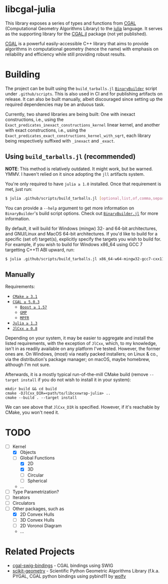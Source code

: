 # libcgal-julia

This library exposes a series of types and functions from [CGAL][1]
(Computational Geometry Algorithms Library) to the
[julia](https://julialang.org) language.  It serves as the supporting library
for the [CGAL.jl](https://github.com/rgcv/CGAL.jl) package (not yet
published).

[CGAL][1] is a powerful easily-accessible C++ library that aims to provide
algorithms in computational geometry (hence the name) with emphasis on
reliability and efficiency while still providing robust results.

# Building

The project can be built using the `build_tarballs.jl` [`BinaryBuilder`][2]
script under `.github/scripts`.  This is also used in CI and for publishing
artifacts on release.  It can also be built manually, albeit discouraged since
setting up the required dependencies may be an arduous task.

Currently, two shared libraries are being built: One with inexact
constructions, i.e., using the
`Exact_predicates_inexact_constructions_kernel` linear kernel, and another
with exact constructions, i.e., using the
`Exact_predicates_exact_constructions_kernel_with_sqrt`, each library being
respectively suffixed with `_inexact` and `_exact`.

## Using `build_tarballs.jl` (recommended)

**NOTE**: This method is relatively outdated. It might work, but be warned.
YMMV. I haven't relied on it since adopting the `jll` artifacts system.

You're only required to have `julia ≥ 1.0` installed.  Once that requirement
is met, just run:

```sh
$ julia .github/scripts/build_tarballs.jl [optional,list,of,comma,separated,triplets]
```

You can provide a `--help` argument to get more information on
`BinaryBuilder`'s build script options.  Check out [`BinaryBuilder.jl`][2] for
more information.

By default, it will build for Windows (mingw) 32- and 64-bit architectures,
and GNU/Linux and MacOS 64-bit architectures.  If you'd like to build for a
specific (set of) target(s), explicitly specify the targets you wish to build
for.  For example, if you wish to build for Windows x86_64 using GCC 7
targetting C++11 ABI upward, run:

```sh
$ julia .github/scripts/build_tarballs.jl x86_64-w64-mingw32-gcc7-cxx11
```

## Manually

Requirements:

- [`CMake ≥ 3.1`](https://cmake.org/download/#latest)
- [`CGAL ≥ 5.0.3`](https://github.com/CGAL/cgal/releases/tag/releases%2FCGAL-5.0.3)
  * [`Boost ≥ 1.57`](https://www.boost.org/users/history/version_1_57_0.html)
  * [`GMP`](https://gmplib.org/#DOWNLOAD)
  * [`MPFR`](https://www.mpfr.org/mpfr-current/)
- [`Julia ≥ 1.3`](https://julialang.org/downloads/)
- [`JlCxx ≥ 0.8`](https://github.com/JuliaInterop/libcxxwrap-julia/releases/tag/v0.8.0)

Depending on your system, it may be easier to aggregate and install the
listed requirements, with the exception of `JlCxx`, which, to my knowledge,
isn't in as readily available on any platform I've tested.  However, the
former ones are.  On Windows, (most) via neatly packed installers; on Linux &
co., via the distribution's package manager; on macOS, maybe homebrew,
although I'm not sure.

Afterwards, it is a mostly typical run-of-the-mill CMake build (remove
`--target install` if you do not wish to install it in your system):

```
mkdir build && cd build
cmake -DJlCxx_DIR=<path/to/libcxxwrap-julia> ..
cmake --build . --target install
```

We can see above that `JlCxx_DIR` is specified. However, if it's reachable by
CMake, you won't need it.

# TODO

- [ ] Kernel
  - [x] Objects
  - [ ] Global Functions
    - [x] 2D
    - [x] 3D
    - [ ] Circular
    - [ ] Spherical
  - ...
- [ ] Type Parametrization?
- [ ] Iterators
- [ ] Circulators
- [ ] Other packages, such as
  - [x] 2D Convex Hulls
  - [ ] 3D Convex Hulls
  - [ ] 2D Voronoi Diagram
  - ...

# Related Projects

- [cgal-swig-bindings](https://github.com/CGAL/cgal-swig-bindings) - CGAL
  bindings using SWIG
- [scikit-geometry](https://github.com/scikit-geometry/scikit-geometry) -
  Scientific Python Geometric Algorithms Library (f.k.a. PYGAL, CGAL python
  bindings using pybind11 by [wolfv](https://github.com/wolfv)

[1]: https://github.com/CGAL/cgal
[2]: https://github.com/JuliaInterop/BinaryBuilder.jl
